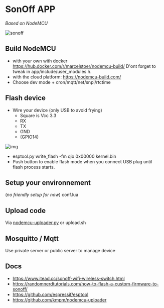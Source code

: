 # SonOff APP
*Based on NodeMCU*

![sonoff](https://cdn.itead.cc/media/catalog/product/cache/1/image/400x400/9df78eab33525d08d6e5fb8d27136e95/s/o/sonoff_01.jpg)

## Build NodeMCU
* with your own with docker https://hub.docker.com/r/marcelstoer/nodemcu-build/
D'ont forget to tweak in app/include/user_modules.h.
* with the cloud platform: https://nodemcu-build.com/
* Choose dev mode + cron/mqtt/net/snpi/rtctime


## Flash device
* Wire your device (only USB to avoid frying)
  * Square is Vcc 3.3
  * RX
  * TX
  * GND
  * (GPIO14)

![img](https://i0.wp.com/randomnerdtutorials.com/wp-content/uploads/2016/11/sonoff_gpio-r.jpg?w=750)

* esptool.py write_flash -fm qio 0x00000 kernel.bin
* Push button to enable flash mode when you connect USB plug until flash process starts.

## Setup your environnement
(*no friendly setup for now*)
conf.lua

## Upload code
Via [nodemcu-uploader.py](https://github.com/kmpm/nodemcu-uploader) or upload.sh

## Mosquitto / Mqtt
Use private server or public server to manage device

## Docs
* https://www.itead.cc/sonoff-wifi-wireless-switch.html
* https://randomnerdtutorials.com/how-to-flash-a-custom-firmware-to-sonoff/
* https://github.com/espressif/esptool
* https://github.com/kmpm/nodemcu-uploader
